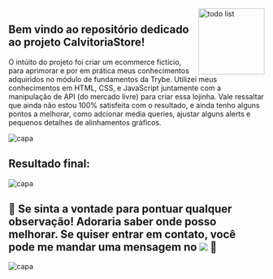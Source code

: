 <div style="display: inline_block">    
  <img align="right" alt="todo list"  width="130px" src="https://media4.giphy.com/media/Qyz3XUSQFMnTa5AqAb/giphy.gif?cid=ecf05e47395be36ef6ec96ed55416bf532bf3789c3e5cf6b&rid=giphy.gif&ct=s" />   
</div>

## Bem vindo ao repositório dedicado ao projeto CalvitoriaStore! 
O intúito do projeto foi criar um ecommerce fictício, para aprimorar e por em prática meus conhecimentos adquiridos no módulo de fundamentos da Trybe. Utilizei meus conhecimentos em HTML, CSS, e JavaScript juntamente com a manipulação de API (do mercado livre) para criar essa lojinha. Vale ressaltar que ainda não estou 100% satisfeita com o resultado, e ainda tenho alguns pontos a melhorar, como adcionar media queries, ajustar alguns alerts e pequenos detalhes de alinhamentos gráficos.

<div>
   <img align="center" alt="capa" src="https://user-images.githubusercontent.com/95686401/159945423-31deac3c-b0ce-4503-9b62-a2995284c583.png" />
</div>

## Resultado final: 
<div>
   <img align="center" alt="capa" src="https://user-images.githubusercontent.com/95686401/160155685-e412d6a5-778a-49ec-8f31-60846b79917f.gif" />
</div>

## 🚀 Se sinta a vontade para pontuar qualquer observação! Adoraria saber onde posso melhorar. Se quiser entrar em contato, você pode me mandar uma mensagem no <a href="https://www.linkedin.com/in/vitoria-meinerz/" target="_blank"><img src="https://img.shields.io/badge/-LinkedIn-0ba2be?style=for-the-badge&logo=linkedin&logoColor=white" target="_blank"></a> 🚀

<div>
   <img align="center" alt="capa" src="https://user-images.githubusercontent.com/95686401/166162853-131a2e28-6769-42a7-9d64-4020a06758b8.png" />
</div>
